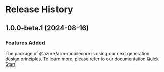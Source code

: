 # Release History
    
## 1.0.0-beta.1 (2024-08-16)

### Features Added

The package of @azure/arm-mobilecore is using our next generation design principles. To learn more, please refer to our documentation [Quick Start](https://aka.ms/azsdk/js/mgmt/quickstart).
